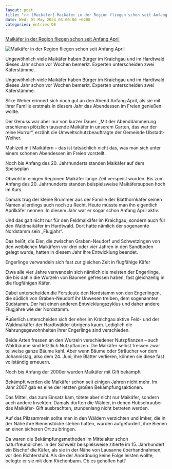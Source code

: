 ```yaml
---
layout: post
title: "🔥🔥 [Maikäfer] Maikäfer in der Region fliegen schon seit Anfang April"
date: Wed, 01 May 2024 03:00:00 +0200
categories: entries DE
---
```

[Maikäfer in der Region fliegen schon seit Anfang April](https://bnn.de/kraichgau/bruchsal/maikaefer-in-der-region-fliegen-schon-seit-anfang-april)

![Maikäfer in der Region fliegen schon seit Anfang April](https://static.bnn.de/kraichgau/bruchsal/Maik%C3%A4fer-3%C3%A4%C3%A4.jpg-x3lan9/alternates/LANDSCAPE_13x7_BASE/Maik%C3%A4fer%20%283%29%C3%A4%C3%A4.jpg)

Ungewöhnlich viele Maikäfer haben Bürger im Kraichgau und im Hardtwald dieses Jahr schon vor Wochen bemerkt. Experten unterscheiden zwei Käferstämme.

Ungewöhnlich viele Maikäfer haben Bürger im Kraichgau und im Hardtwald dieses Jahr schon vor Wochen bemerkt. Experten unterscheiden zwei Käferstämme.

Silke Weber erinnert sich noch gut an den Abend Anfang April, als sie mit ihrer Familie erstmals in diesem Jahr das Abendessen im Freien genießen wollte.

Der Genuss war aber nur von kurzer Dauer. „Mit der Abenddämmerung erschienen plötzlich tausende Maikäfer in unserem Garten, das war der reine Horror“, erzählt die Umweltschutzbeauftragte der Gemeinde Ubstadt-Weiher.

Mahlzeit mit Maikäfern – das ist tatsächlich nicht das, was man sich unter einem schönen Abendessen im Freien vorstellt.

Noch bis Anfang des 20. Jahrhunderts standen Maikäfer auf dem Speiseplan

Obwohl in einigen Regionen Maikäfer lange Zeit verspeist wurden. Bis zum Anfang des 20. Jahrhunderts standen beispielsweise Maikäfersuppen hoch im Kurs.

Damals trug der kleine Brummer aus der Familie der Blatthornkäfer seinen Namen allerdings auch noch zu Recht. Heute müsste man ihn eigentlich Aprilkäfer nennen. In diesem Jahr war er sogar schon Anfang April aktiv.

Und das galt nicht nur für den Feldmaikäfer im Kraichgau, sondern auch für den Waldmaikäfer im Hardtwald. Dort hatte nämlich der sogenannte Nordstamm sein „Flugjahr“.

Das heißt, die Eier, die zwischen Graben-Neudorf und Schwetzingen von den weiblichen Maikäfern vor drei oder vier Jahren in den Sandboden gelegt wurde, hatten in diesem Jahr ihre Entwicklung beendet.

Engerlinge verwandeln sich fast zur gleichen Zeit in flugfähige Käfer

Etwa alle vier Jahre verwandeln sich nämlich die meisten der Engerlinge, die bis dahin die Wurzeln von Bäumen gefressen haben, fast gleichzeitig in die flugfähigen Käfer.

Dabei unterscheiden die Forstleute den Nordstamm von den Engerlingen, die südlich von Graben-Neudorf ihr Unwesen treiben, dem sogenannten Südstamm. Der hat einen anderen Entwicklungszyklus und daher andere Flugjahre wie der Nordstamm.

Äußerlich unterscheiden sich der eher im Kraichgau aktive Feld- und der Waldmaikäfer der Hardtwälder übrigens kaum. Lediglich die Nahrungsgewohnheiten ihrer Engerlinge sind verschieden.

Beide Arten fressen an den Wurzeln verschiedener Nutzpflanzen – auch Waldbäume sind letztlich Nutzpflanzen. Die Maikäfer selbst fressen zwar teilweise ganze Bäume kahl. Aber wenn Bäume oder Sträucher vor dem Johannistag, also dem 24. Juni, ihre Blätter verlieren, können sie diese fast vollständig erneuern.

Noch bis Anfang der 2000er wurden Maikäfer mit Gift bekämpft

Bekämpft werden die Maikäfer schon seit einigen Jahren nicht mehr. Im Jahr 2007 gab es eine der letzten großen Bekämpfungsaktionen.

Das Mittel, das zum Einsatz kam, tötete aber nicht nur Maikäfer, sondern auch andere Insekten. Damals durften die Wälder, in denen Hubschrauber das Maikäfer- Gift ausbrachten, stundenlang nicht betreten werden.

Auf das Pilzsammeln sollte man in den Wäldern verzichten und Imker, die in der Nähe ihre Bienenstöcke stehen hatten, wurden aufgefordert, ihre Bienen an einen sicheren Ort zu bringen.

Da waren die Bekämpfungsmethoden im Mittelalter schon naturfreundlicher. In der Schweiz beispielsweise zitierte im 15. Jahrhundert ein Bischof die Käfer, als sie in der Nähe von Lausanne überhandnahmen, vor den Richterstuhl. Als die der Anordnung keine Folge leisten wollte, belegte er sie mit dem Kirchenbann. Ob es geholfen hat?

